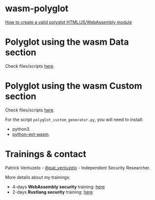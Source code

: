 # wasm-polyglot

[How to create a valid polyglot HTML/JS/WebAssembly module​](https://webassembly-security.com/polyglot-webassembly-module-html-js-wasm/)

# Polyglot using the wasm Data section

Check files/scripts [here](data_section/).

# Polyglot using the wasm Custom section

Check files/scripts [here](custom_section/).

For the script `polyglot_custom_generator.py`, you will need to install:
* python3.
* [python-ext-wasm](https://github.com/wasmerio/python-ext-wasm).

# Trainings & contact

Patrick Ventuzelo - [@pat_ventuzelo](https://twitter.com/pat_ventuzelo) - Independent Security Researcher.


More details about my trainings:
* 4-days **WebAssembly security** training: [here](https://webassembly-security.com/trainings/)
* 2-days **Rustlang security** training: [here](https://webassembly-security.com/rust-security-training/)